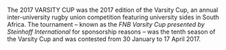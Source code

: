 The 2017 VARSITY CUP was the 2017 edition of the Varsity Cup, an annual inter-university rugby union competition featuring university sides in South Africa. The tournament – known as the _FNB Varsity Cup presented by Steinhoff International_ for sponsorship reasons – was the tenth season of the Varsity Cup and was contested from 30 January to 17 April 2017.
